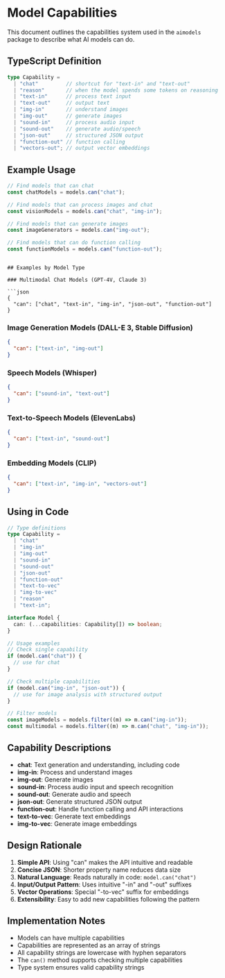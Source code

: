 # Model Capabilities

This document outlines the capabilities system used in the `aimodels` package to describe what AI models can do.

## TypeScript Definition

```typescript
type Capability =
  | "chat"         // shortcut for "text-in" and "text-out"
  | "reason"       // when the model spends some tokens on reasoning
  | "text-in"      // process text input
  | "text-out"     // output text
  | "img-in"       // understand images
  | "img-out"      // generate images
  | "sound-in"     // process audio input
  | "sound-out"    // generate audio/speech
  | "json-out"     // structured JSON output
  | "function-out" // function calling
  | "vectors-out"; // output vector embeddings
```

## Example Usage

```typescript
// Find models that can chat
const chatModels = models.can("chat");

// Find models that can process images and chat
const visionModels = models.can("chat", "img-in");

// Find models that can generate images
const imageGenerators = models.can("img-out");

// Find models that can do function calling
const functionModels = models.can("function-out");
```
```

## Examples by Model Type

### Multimodal Chat Models (GPT-4V, Claude 3)

```json
{
  "can": ["chat", "text-in", "img-in", "json-out", "function-out"]
}
```

### Image Generation Models (DALL-E 3, Stable Diffusion)

```json
{
  "can": ["text-in", "img-out"]
}
```

### Speech Models (Whisper)

```json
{
  "can": ["sound-in", "text-out"]
}
```

### Text-to-Speech Models (ElevenLabs)

```json
{
  "can": ["text-in", "sound-out"]
}
```

### Embedding Models (CLIP)

```json
{
  "can": ["text-in", "img-in", "vectors-out"]
}
```

## Using in Code

```typescript
// Type definitions
type Capability =
  | "chat"
  | "img-in"
  | "img-out"
  | "sound-in"
  | "sound-out"
  | "json-out"
  | "function-out"
  | "text-to-vec"
  | "img-to-vec"
  | "reason"
  | "text-in";

interface Model {
  can: (...capabilities: Capability[]) => boolean;
}

// Usage examples
// Check single capability
if (model.can("chat")) {
  // use for chat
}

// Check multiple capabilities
if (model.can("img-in", "json-out")) {
  // use for image analysis with structured output
}

// Filter models
const imageModels = models.filter((m) => m.can("img-in"));
const multimodal = models.filter((m) => m.can("chat", "img-in"));
```

## Capability Descriptions

- **chat**: Text generation and understanding, including code
- **img-in**: Process and understand images
- **img-out**: Generate images
- **sound-in**: Process audio input and speech recognition
- **sound-out**: Generate audio and speech
- **json-out**: Generate structured JSON output
- **function-out**: Handle function calling and API interactions
- **text-to-vec**: Generate text embeddings
- **img-to-vec**: Generate image embeddings

## Design Rationale

1. **Simple API**: Using "can" makes the API intuitive and readable
2. **Concise JSON**: Shorter property name reduces data size
3. **Natural Language**: Reads naturally in code: `model.can("chat")`
4. **Input/Output Pattern**: Uses intuitive "-in" and "-out" suffixes
5. **Vector Operations**: Special "-to-vec" suffix for embeddings
6. **Extensibility**: Easy to add new capabilities following the pattern

## Implementation Notes

- Models can have multiple capabilities
- Capabilities are represented as an array of strings
- All capability strings are lowercase with hyphen separators
- The `can()` method supports checking multiple capabilities
- Type system ensures valid capability strings
